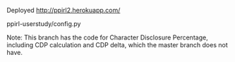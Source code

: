 Deployed
  http://ppirl2.herokuapp.com/

ppirl-userstudy/config.py

Note: This branch has the code for Character Disclosure Percentage, including CDP calculation and CDP delta, which the master branch does not have.